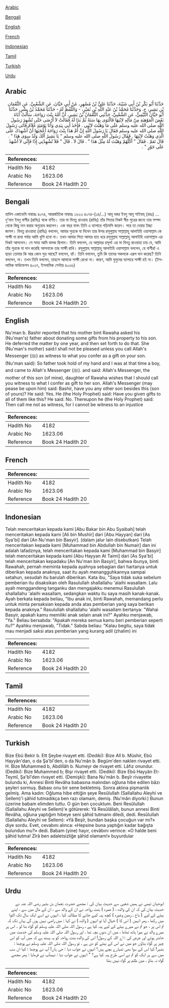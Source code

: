 [Arabic](#arabic)

[Bengali](#bengali)

[English](#english)

[French](#french)

[Indonesian](#indonesian)

[Tamil](#tamil)

[Turkish](#turkish)

[Urdu](#urdu)

## Arabic


<div dir="rtl" lang="ar" style={{fontSize:'larger',backgroundColor:'#f8f9fa',padding:20}}>
حَدَّثَنَا أَبُو بَكْرِ بْنُ أَبِي شَيْبَةَ، حَدَّثَنَا عَلِيُّ بْنُ مُسْهِرٍ، عَنْ أَبِي حَيَّانَ، عَنِ الشَّعْبِيِّ، عَنِ النُّعْمَانِ بْنِ بَشِيرٍ، ح. وَحَدَّثَنَا مُحَمَّدُ بْنُ عَبْدِ اللَّهِ بْنِ نُمَيْرٍ، - وَاللَّفْظُ لَهُ - حَدَّثَنَا مُحَمَّدُ بْنُ بِشْرٍ، حَدَّثَنَا أَبُو حَيَّانَ التَّيْمِيُّ، عَنِ الشَّعْبِيِّ، حَدَّثَنِي النُّعْمَانُ بْنُ بَشِيرٍ، أَنَّ أُمَّهُ بِنْتَ رَوَاحَةَ، سَأَلَتْ أَبَاهُ بَعْضَ الْمَوْهِبَةِ مِنْ مَالِهِ لاِبْنِهَا فَالْتَوَى بِهَا سَنَةً ثُمَّ بَدَا لَهُ فَقَالَتْ لاَ أَرْضَى حَتَّى تُشْهِدَ رَسُولَ اللَّهِ صلى الله عليه وسلم عَلَى مَا وَهَبْتَ لاِبْنِي ‏.‏ فَأَخَذَ أَبِي بِيَدِي وَأَنَا يَوْمَئِذٍ غُلاَمٌ فَأَتَى رَسُولَ اللَّهِ صلى الله عليه وسلم فَقَالَ يَا رَسُولَ اللَّهِ إِنَّ أُمَّ هَذَا بِنْتَ رَوَاحَةَ أَعْجَبَهَا أَنْ أُشْهِدَكَ عَلَى الَّذِي وَهَبْتُ لاِبْنِهَا ‏.‏ فَقَالَ رَسُولُ اللَّهِ صلى الله عليه وسلم ‏"‏ يَا بَشِيرُ أَلَكَ وَلَدٌ سِوَى هَذَا ‏"‏ ‏.‏ قَالَ نَعَمْ ‏.‏ فَقَالَ ‏"‏ أَكُلَّهُمْ وَهَبْتَ لَهُ مِثْلَ هَذَا ‏"‏ ‏.‏ قَالَ لاَ ‏.‏ قَالَ ‏"‏ فَلاَ تُشْهِدْنِي إِذًا فَإِنِّي لاَ أَشْهَدُ عَلَى جَوْرٍ ‏"‏ ‏.‏
</div>
<div style={{backgroundColor:'#f8f9fa',padding:20, marginBottom: 10}}><table> <thead> <tr> <th>References:</th> <th></th> </tr> </thead> <tbody><tr><td>Hadith No</td><td>4182</td></tr><tr><td>Arabic No</td><td>1623.06</td></tr><tr><td>Reference</td><td>Book 24 Hadith 20</td></tr></tbody></table></div>

## Bengali


<div dir="ltr" lang="bn" style={{fontSize:'larger',backgroundColor:'#f8f9fa',padding:20}}>
হাদিস একাডেমি নাম্বারঃ ৪০৭৪, আন্তর্জাতিক নাম্বারঃ ১৬২৩ ৪০৭৪-(১৪/...) আবূ বকর ইবনু আবূ শাইবাহ্ (রহঃ) ... নু'মান ইবনু বাশীর (রাযিঃ) থকে বর্ণিত। তার মা বিনতু রাওয়াহ (রাযিঃ) তাঁর পিতার নিকট স্বীয় পুত্রের জন্যে তার সম্পদ থেকে কিছু দান করার অনুরোধ করলেন। এক বছর যাবৎ তিনি এ ব্যাপারে গড়িমসি করেন। পরে তা দেয়ার ইচ্ছা জাগল। বিনতু রাওয়াহা (রাযিঃ) বললেন, আমার পুত্রকে যা দিবেন তার উপর রসূলুল্লাহ সাল্লাল্লাহু আলাইহি ওয়াসাল্লাম কে সাক্ষী না রাখা পর্যন্ত আমি খুশি হবো না। তখন আমার পিতা আমার হাত ধরে রসূলুল্লাহ সাল্লাল্লাহু আলাইহি ওয়াসাল্লাম এর নিকট আসলেন। সে সময় আমি বালক ছিলাম। তিনি বললেন, হে আল্লাহর রসূল! এর মা বিনতু রাওয়াহা চায় যে, আমি তাঁর পুত্রকে যা দান করেছি আপনাকে তার সাক্ষী রাখি। রসূলুল্লাহ সাল্লাল্লাহু আলাইহি ওয়াসাল্লাম বললেন, হে বাশীর! এ ছাড়া তোমার কি আর কোন পুত্র আছে? বললেন, হ্যাঁ। তিনি বললেন, তুমি কি তাদের সকলকে এরূপ দান করেছ? তিনি বললেন, না। তখন তিনি বললেন, তাহলে আমাকে সাক্ষী রেখো না। কারণ, আমি যুলুমের ব্যাপারে সাক্ষী হই না। (ইসলামিক ফাউন্ডেশন ৪০৩৭, ইসলামিক সেন্টার ৪০৩৬)
</div>
<div style={{backgroundColor:'#f8f9fa',padding:20, marginBottom: 10}}><table> <thead> <tr> <th>References:</th> <th></th> </tr> </thead> <tbody><tr><td>Hadith No</td><td>4182</td></tr><tr><td>Arabic No</td><td>1623.06</td></tr><tr><td>Reference</td><td>Book 24 Hadith 20</td></tr></tbody></table></div>

## English


<div dir="ltr" lang="en" style={{fontSize:'larger',backgroundColor:'#f8f9fa',padding:20}}>
Nu'man b. Bashir reported that his mother bint Rawaha asked his (Nu'man's) father about donating some gifts from his property to his son. He deferred the matter by one year, and then set forth to do that. She (Nu'man's mother) said:I shall not be pleased unless you call Allah's Messenger (ﷺ) as witness to what you confer as a gift on your son. (Nu'man said): So father took hold of my hand and I was at that time a boy, and came to Allah's Messenger (ﷺ). and said: Allah's Messenger, the mother of this son (of mine), daughter of Rawaha wishes that I should call you witness to what I confer as gift to her son. Allah's Messenger (may pease be upon him) said: Bashir, have you any other son besides this (son of yours)? He said: Yes. He (the Holy Prophet) said: Have you given gifts to all of them like this? He said: No. Thereupon he (the Holy Prophet) said: Then call me not as witness, for I cannot be witness to an injustice
</div>
<div style={{backgroundColor:'#f8f9fa',padding:20, marginBottom: 10}}><table> <thead> <tr> <th>References:</th> <th></th> </tr> </thead> <tbody><tr><td>Hadith No</td><td>4182</td></tr><tr><td>Arabic No</td><td>1623.06</td></tr><tr><td>Reference</td><td>Book 24 Hadith 20</td></tr></tbody></table></div>

## French


<div dir="ltr" lang="fr" style={{fontSize:'larger',backgroundColor:'#f8f9fa',padding:20}}>

</div>
<div style={{backgroundColor:'#f8f9fa',padding:20, marginBottom: 10}}><table> <thead> <tr> <th>References:</th> <th></th> </tr> </thead> <tbody><tr><td>Hadith No</td><td>4182</td></tr><tr><td>Arabic No</td><td>1623.06</td></tr><tr><td>Reference</td><td>Book 24 Hadith 20</td></tr></tbody></table></div>

## Indonesian


<div dir="ltr" lang="id" style={{fontSize:'larger',backgroundColor:'#f8f9fa',padding:20}}>
Telah menceritakan kepada kami [Abu Bakar bin Abu Syaibah] telah menceritakan kepada kami [Ali bin Mushir] dari [Abu Hayyan] dari [As Sya'bi] dari [An Nu'man bin Basyir]. (dalam jalur lain disebutkan) Telah menceritakan kepada kami [Muhammad bin Abdullah bin Numair] dan ini adalah lafadznya, telah menceritakan kepada kami [Muhammad bin Basyir] telah menceritakan kepada kami [Abu Hayyan At Taimi] dari [As Sya'bi] telah menceritakan kepadaku [An Nu'man bin Basyir], bahwa ibunya, binti Rawahah, pernah meminta kepada ayahnya sebagian dari hartanya untuk diberikan kepada anaknya, saat itu ayah menangguhkannya sampai setahun, sesudah itu barulah diberikan. Kata ibu, "Saya tidak suka sebelum pemberian itu disaksikan oleh Rasulullah shallallahu 'alaihi wasallam. Lalu ayah menggandeng tanganku dan mengajakku menemui Rasulullah shallallahu 'alaihi wasallam, sedangkan waktu itu saya masih kanak-kanak. Ayah berkata kepada beliau, "Ibu anak ini, binti Rawahah, memandang perlu untuk minta persaksian kepada anda atas pemberian yang saya berikan kepada anaknya." Rasulullah shallallahu 'alaihi wasallam bertanya: "Wahai Basyir, apakah kamu memiliki anak selain anak ini?" Ayahku menjawab, "Ya." Beliau bersabda: "Apakah mereka semua kamu beri pemberian seperti itu?" Ayahku menjawab, "Tidak." Sabda beliau: "Kalau begitu, saya tidak mau menjadi saksi atas pemberian yang kurang adil (zhalim) ini
</div>
<div style={{backgroundColor:'#f8f9fa',padding:20, marginBottom: 10}}><table> <thead> <tr> <th>References:</th> <th></th> </tr> </thead> <tbody><tr><td>Hadith No</td><td>4182</td></tr><tr><td>Arabic No</td><td>1623.06</td></tr><tr><td>Reference</td><td>Book 24 Hadith 20</td></tr></tbody></table></div>

## Tamil


<div dir="ltr" lang="ta" style={{fontSize:'larger',backgroundColor:'#f8f9fa',padding:20}}>

</div>
<div style={{backgroundColor:'#f8f9fa',padding:20, marginBottom: 10}}><table> <thead> <tr> <th>References:</th> <th></th> </tr> </thead> <tbody><tr><td>Hadith No</td><td>4182</td></tr><tr><td>Arabic No</td><td>1623.06</td></tr><tr><td>Reference</td><td>Book 24 Hadith 20</td></tr></tbody></table></div>

## Turkish


<div dir="ltr" lang="tr" style={{fontSize:'larger',backgroundColor:'#f8f9fa',padding:20}}>
Bize Ebû Bekir b. Ett Şeybe rivayet etti. (Dediki): Bize Alî b. Müshir, Ebû Hayyân'dan, o da Şa'bî'den, o da Nu'mân b. Begüm'den naklen rivayet etti. H. Bize Muhammed b, Abdillâh b. Numeyr de rivayet etti. Lâfız onundur. (Dediki): Bize Muhammed b; Bişr rivayet etti. (Dediki): Bize Ebû Hayyân Et-Teymî, Şa'bî'den rivayet etti. (Demişki): Bana Nu'mân b. Beşîr rivayette bulundu ki, Annesi Binti Revâha babasına malından oğluna hibe edilen bâzı şeyleri sormuş. Babası onu bir sene bekletmiş. Sonra aklına pişmanlık gelmiş. Ama kadın: Oğluma hibe ettiğin şeye Resûlullah (Sallallahu Aleyhi ve Sellem)'i şâhid tutmadıkça ben razı olamam, demiş. (Nu'mân diyorki:) Bunun üzerine babam elimden tuttu. O gün ben çocuktum. Beni Resûlullah (Sallallahu Aleyhi ve Sellem)'e götürerek: Yâ Resûlâllah, bunun annesi Binti Revâha, oğluna yaptığım hibeye seni şâhid tutmamı diledi, dedi. Resûlullah (Sallallahu Aleyhi ve Sellem): «Yâ Beşîr, bundan başka çocuğun var mı?» diye sordu. Evet, cevabını alınca: «Hepsine buna yaptığın kadar bağışta bulundun mu?» dedi. Babam (yine) hayır, cevâbını verince: «O halde beni şâhid tutma! Zîrâ ben adaletsizliğe şâhid olamam!» buyurdular
</div>
<div style={{backgroundColor:'#f8f9fa',padding:20, marginBottom: 10}}><table> <thead> <tr> <th>References:</th> <th></th> </tr> </thead> <tbody><tr><td>Hadith No</td><td>4182</td></tr><tr><td>Arabic No</td><td>1623.06</td></tr><tr><td>Reference</td><td>Book 24 Hadith 20</td></tr></tbody></table></div>

## Urdu


<div dir="rtl" lang="ur" style={{fontSize:'larger',backgroundColor:'#f8f9fa',padding:20}}>
ابوحیان تیمی نے ہمیں شعبی سے حدیث بیان کی : مجھے حضرت نعمان بن بشیر رضی اللہ عنہ نے حدیث بیان کی کہ ان کی والدہ ، ( عمرہ ) بنت رواحہ نے ان کے والد سے ، ان کے مال میں سے ، اپنے بیٹے کے لیے ( باغ ، زمین وغیرہ ) کچھ ہبہ کیے جانے کا مطالبہ کیا ، انہوں نے اسے ایک سال تک التوا میں رکھا ، پھر انہیں ( اس کا ) خیال آیا تو انہوں ( والدہ ) نے کہا : میں راضی نہیں ہوں گی یہاں تک کہ تم اس پر ، جو تم نے میرے بیٹے کے لیے ہبہ کیا ہے ، رسول اللہ صلی اللہ علیہ وسلم کو گواہ بنا لو ۔ اس پر میرے والد نے میرا ہاتھ تھاما ، میں ان دنوں بچہ تھا ، اور رسول اللہ صلی اللہ علیہ وسلم کی خدمت میں حاضر ہوئے اور عرض کی : اے اللہ کے رسول! اس کی والدہ بنت رواحہ کو یہ پسند ہے کہ میں آپ کو اس چیز پر گواہ بناؤں جو میں نے اس کے بیٹے کو دی ہے ، تو رسول اللہ صلی اللہ علیہ وسلم نے پوچھا : بشیر! کیا اس کے سوا بھی تمہارے بچے ہیں؟ انہوں نے جواب دیا : جی ہاں! آپ نے پوچھا : کیا ان سب میں سے ہر ایک کو تم نے اسی طرح ہبہ کیا ہے؟ " انہوں نے جواب دیا : نہیںآپ نے فرمایا : پھر مجھے گواہ نہ بناؤ ، میں ظلم پر گواہ نہیں بنتا
</div>
<div style={{backgroundColor:'#f8f9fa',padding:20, marginBottom: 10}}><table> <thead> <tr> <th>References:</th> <th></th> </tr> </thead> <tbody><tr><td>Hadith No</td><td>4182</td></tr><tr><td>Arabic No</td><td>1623.06</td></tr><tr><td>Reference</td><td>Book 24 Hadith 20</td></tr></tbody></table></div>